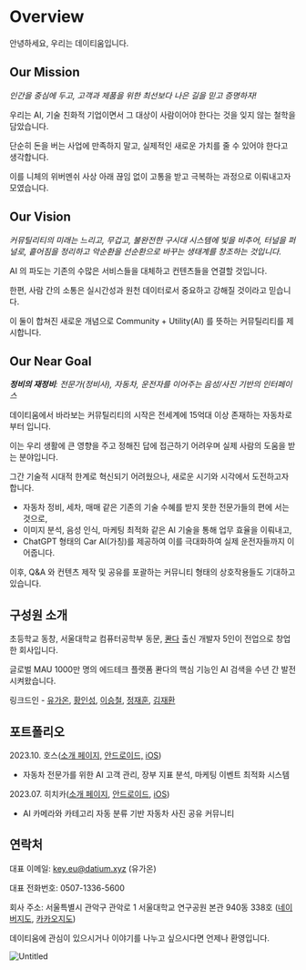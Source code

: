 # Overview

안녕하세요, 우리는 데이티움입니다.

## Our Mission

*인간을 중심에 두고, 고객과 제품을 위한 최선보다 나은 길을 믿고 증명하자!*

우리는 AI, 기술 친화적 기업이면서 그 대상이 사람이어야 한다는 것을 잊지 않는 철학을 담았습니다.

단순히 돈을 버는 사업에 만족하지 말고, 실제적인 새로운 가치를 줄 수 있어야 한다고 생각합니다.

이를 니체의 위버멘쉬 사상 아래 끊임 없이 고통을 받고 극복하는 과정으로 이뤄내고자 모였습니다.

## Our Vision

*커뮤틸리티의 미래는 느리고, 무겁고, 불완전한 구시대 시스템에 빛을 비추어, 터널을 퍼널로, 흩어짐을 정리하고 악순환을 선순환으로 바꾸는 생태계를 창조하는 것입니다.*

AI 의 파도는 기존의 수많은 서비스들을 대체하고 컨텐츠들을 연결할 것입니다.

한편, 사람 간의 소통은 실시간성과 원천 데이터로서 중요하고 강해질 것이라고 믿습니다.

이 둘이 합쳐진 새로운 개념으로 Community + Utility(AI) 를 뜻하는 커뮤틸리티를 제시합니다.

## Our Near Goal

***정비의 재정비**: 전문가(정비사), 자동차, 운전자를 이어주는 음성/사진 기반의 인터페이스*

데이티움에서 바라보는 커뮤틸리티의 시작은 전세계에 15억대 이상 존재하는 자동차로부터 입니다.

이는 우리 생활에 큰 영향을 주고 정해진 답에 접근하기 어려우며 실제 사람의 도움을 받는 분야입니다.

그간 기술적 시대적 한계로 혁신되기 어려웠으나, 새로운 시기와 시각에서 도전하고자 합니다.

- 자동차 정비, 세차, 매매 같은 기존의 기술 수혜를 받지 못한 전문가들의 편에 서는 것으로,
- 이미지 분석, 음성 인식, 마케팅 최적화 같은 AI 기술을 통해 업무 효율을 이뤄내고,
- ChatGPT 형태의 Car AI(가칭)를 제공하여 이를 극대화하여 실제 운전자들까지 이어줍니다.

이후, Q&A 와 컨텐츠 제작 및 공유를 포괄하는 커뮤니티 형태의 상호작용들도 기대하고 있습니다.

## 구성원 소개

초등학교 동창, 서울대학교 컴퓨터공학부 동문, [콴다](https://mathpresso.com/en) 출신 개발자 5인이 전업으로 창업한 회사입니다.

글로벌 MAU 1000만 명의 에드테크 플랫폼 콴다의 핵심 기능인 AI 검색을 수년 간 발전시켜왔습니다.

링크드인 - [유가온](https://www.linkedin.com/in/kaon-eu-45937a17a/), [황인성](https://www.linkedin.com/in/inseong-hwang-185187205/), [이승철](https://www.linkedin.com/in/seung-cheol-lee-a80267224/), [정재훈](https://www.linkedin.com/in/hun-jeong-30a053272/), [김재환](https://www.linkedin.com/in/jaehwan-gim-42538126b/)

## 포트폴리오

2023.10. 호스([소개 페이지,](https://carhos.com) [안드로이드,](https://play.google.com/store/apps/details?id=com.hitchicar_expert&pli=1) [iOS](https://apps.apple.com/app/id6498703050))

- 자동차 전문가를 위한 AI 고객 관리, 장부 지표 분석, 마케팅 이벤트 최적화 시스템

2023.07. 히치카([소개 페이지](https://hitchhicar.com/), [안드로이드](https://play.google.com/store/apps/details?id=com.hitchhicar), [iOS](https://apps.apple.com/app/id6450913712))

- AI 카메라와 카테고리 자동 분류 기반 자동차 사진 공유 커뮤니티

## 연락처

대표 이메일: [key.eu@datium.xyz](https://www.notion.so/Overview-62660ca395304cc18b778eac9bc0e638?pvs=21) (유가온)

대표 전화번호: 0507-1336-5600

회사 주소: 서울특별시 관악구 관악로 1 서울대학교 연구공원 본관 940동 338호 ([네이버지도](https://naver.me/xIhjTE9S), [카카오지도](https://place.map.kakao.com/17912906))

데이티움에 관심이 있으시거나 이야기를 나누고 싶으시다면 언제나 환영입니다.

![Untitled](Overview%2062660ca395304cc18b778eac9bc0e638/Untitled.png)